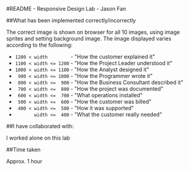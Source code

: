 #README - Responsive Design Lab - Jason Fan

##What has been implemented correctly/incorrectly

The correct image is shown on browser for all 10 images, using image sprites and setting background image.
The image displayed varies according to the following: 

* ```1200 < width        ``` - "How the customer explained it"
* ```1100 < width <= 1200``` - "How the Project Leader understood it"
* ```1000 < width <= 1100``` - "How the Analyst designed it"
* ``` 900 < width <= 1000``` - "How the Programmer wrote it"
* ``` 800 < width <=  900``` - "How the Business Consultant described it"
* ``` 700 < width <=  800``` - "How the project was documented"
* ``` 600 < width <=  700``` - "What operations installed"
* ``` 500 < width <=  600``` - "How the customer was billed"
* ``` 400 < width <=  500``` - "How it was supported"
* ```       width <=  400``` - "What the customer really needed"


##I have collaborated with:

I worked alone on this lab

##Time taken

Approx. 1 hour